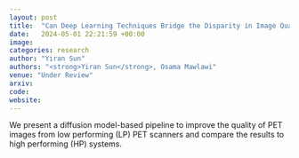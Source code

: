 ```yaml
---
layout: post
title:  "Can Deep Learning Techniques Bridge the Disparity in Image Quality between Low and High-Performance PET Scanners"
date:   2024-05-01 22:21:59 +00:00
image: 
categories: research
author: "Yiran Sun"
authors: "<strong>Yiran Sun</strong>, Osama Mawlawi"
venue: "Under Review"
arxiv: 
code: 
website: 
---
```

We present a diffusion model-based pipeline to improve the quality of PET images from low performing (LP) PET scanners and compare the results to high performing (HP) systems.

